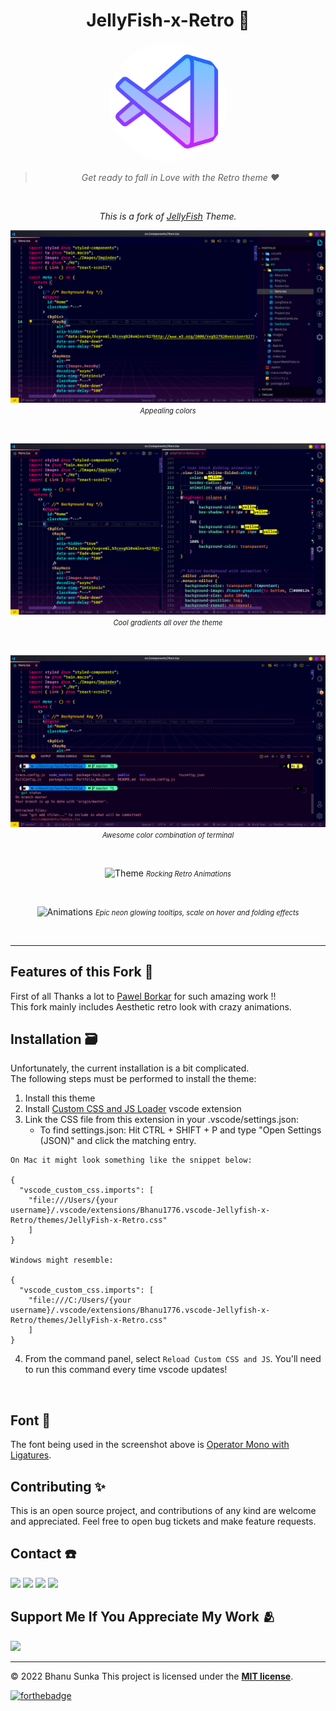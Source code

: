 <div align="center">

# JellyFish-x-Retro 🚀

<img src="./assets/jellyfish.png" height="190px" width="190px" style="border-radius:50%;">

<br>

> _Get ready to fall in Love with the Retro theme ♥️_

<br>

*This is a fork of <a href="https://github.com/pawelborkar/vscode-jellyfish">JellyFish</a> Theme.*

![Editor](./assets/Preview1.PNG)
 <i style="font-size: .8em">Appealing colors</i>

<br>

![Multi-Editors](./assets/Preview2.PNG)
 <i style="font-size: .8em">Cool gradients all over the theme</i>

<br>

![Terminal](./assets/Preview3.PNG)
 <i style="font-size: .8em">Awesome color combination of terminal</i>

<br>

![Theme](./assets/1.gif)
 <i style="font-size: .8em">Rocking Retro Animations</i>

<br>

![Animations](./assets/2.gif)
<i  style="font-size: .8em">Epic neon glowing tooltips, scale on hover and folding effects</i>

<br>

---

</div>

## Features of this Fork 💫

First of all Thanks a lot to [Pawel Borkar](https://github.com/pawelborkar) for such amazing work !!  
This fork mainly includes Aesthetic retro look with crazy animations.

## Installation 🗃️

Unfortunately, the current installation is a bit complicated.  
The following steps must be performed to install the theme:

1. Install this theme  
2. Install [Custom CSS and JS Loader](https://marketplace.visualstudio.com/items?itemName=be5invis.vscode-custom-css) vscode extension
3. Link the CSS file from this extension in your .vscode/settings.json:
   - To find settings.json: Hit CTRL + SHIFT + P and type "Open Settings (JSON)" and click the matching entry.

```
On Mac it might look something like the snippet below:

{
  "vscode_custom_css.imports": [
    "file:///Users/{your username}/.vscode/extensions/Bhanu1776.vscode-Jellyfish-x-Retro/themes/JellyFish-x-Retro.css"
    ]
}

Windows might resemble:

{
  "vscode_custom_css.imports": [
    "file:///C:/Users/{your username}/.vscode/extensions/Bhanu1776.vscode-Jellyfish-x-Retro/themes/JellyFish-x-Retro.css"
    ]
}
```

4. From the command panel, select `Reload Custom CSS and JS`. You'll need to run this command every time vscode updates!

<br/>

## Font 🔨

The font being used in the screenshot above is [Operator Mono with Ligatures](https://github.com/kiliman/operator-mono-lig).

## Contributing ✨

This is an open source project, and contributions of any kind are welcome and appreciated. Feel free to open bug tickets and make feature requests.

## Contact ☎️

<p align=left>
<a href="https://in.linkedin.com/in/bhanu-sunka-94a24a21a"><img src="https://img.shields.io/badge/LinkedIn-000080?style=for-the-badge&logo=linkedin&logoColor=white"></a>
<a href="https://www.instagram.com/bhanu_1776/"><img src="https://img.shields.io/badge/Instagram-E4405F?style=for-the-badge&logo=instagram&logoColor=white"></a>
<a href="https://mobile.twitter.com/sunkabhanu"><img src="https://img.shields.io/badge/Twitter-0099ff?style=for-the-badge&logo=twitter&logoColor=white"></a>
<a href="mailto:sunkabhanu281202@gmail.com"><img src="https://img.shields.io/badge/mail-EA4335?style=for-the-badge&logo=gmail&logoColor=white"></a>

## Support Me If You Appreciate My Work 🫂

<a href="https://www.buymeacoffee.com/Bhanu1776"><img src="https://cdn.buymeacoffee.com/buttons/v2/default-yellow.png" width="200" /></a>

<hr>

© 2022 Bhanu Sunka
This project is licensed under the [**MIT license**](https://github.com/Bhanu1776/vscode-Jellyfish-x-Retro/blob/star/LICENSE).

[![forthebadge](https://forthebadge.com/images/badges/built-with-love.svg)](https://forthebadge.com)
